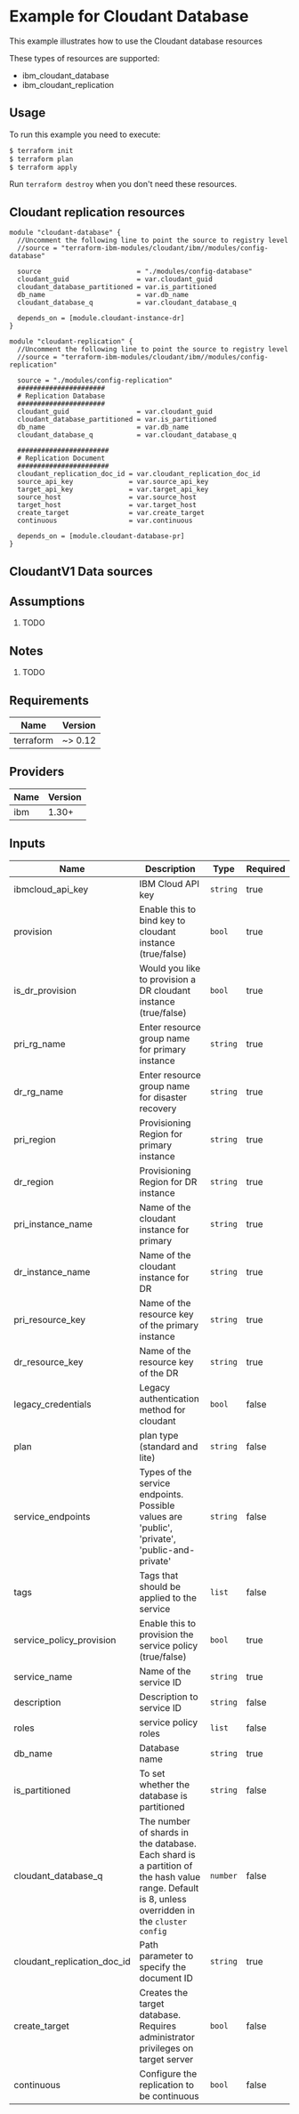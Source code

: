 # Example for Cloudant Database

This example illustrates how to use the Cloudant database resources

These types of resources are supported:

* ibm_cloudant_database
* ibm_cloudant_replication

## Usage

To run this example you need to execute:

```bash
$ terraform init
$ terraform plan
$ terraform apply
```

Run `terraform destroy` when you don't need these resources.


## Cloudant replication resources

```hcl
module "cloudant-database" {
  //Uncomment the following line to point the source to registry level
  //source = "terraform-ibm-modules/cloudant/ibm//modules/config-database"

  source                        = "./modules/config-database"
  cloudant_guid                 = var.cloudant_guid
  cloudant_database_partitioned = var.is_partitioned
  db_name                       = var.db_name
  cloudant_database_q           = var.cloudant_database_q

  depends_on = [module.cloudant-instance-dr]
}

module "cloudant-replication" {
  //Uncomment the following line to point the source to registry level
  //source = "terraform-ibm-modules/cloudant/ibm//modules/config-replication"

  source = "./modules/config-replication"
  ######################
  # Replication Database
  ######################
  cloudant_guid                 = var.cloudant_guid
  cloudant_database_partitioned = var.is_partitioned
  db_name                       = var.db_name
  cloudant_database_q           = var.cloudant_database_q

  #######################
  # Replication Document
  #######################
  cloudant_replication_doc_id = var.cloudant_replication_doc_id
  source_api_key              = var.source_api_key
  target_api_key              = var.target_api_key
  source_host                 = var.source_host
  target_host                 = var.target_host
  create_target               = var.create_target
  continuous                  = var.continuous

  depends_on = [module.cloudant-database-pr]
}
```

## CloudantV1 Data sources


## Assumptions

1. TODO

## Notes

1. TODO

## Requirements

| Name | Version |
|------|---------|
| terraform | ~> 0.12 |

## Providers

| Name | Version |
|------|---------|
| ibm | 1.30+ |

## Inputs

| Name | Description | Type | Required |
|------|-------------|------|---------|
| ibmcloud\_api\_key | IBM Cloud API key | `string` | true |
| provision | Enable this to bind key to cloudant instance (true/false) | `bool` | true |
| is_dr_provision | Would you like to provision a DR cloudant instance (true/false) | `bool` | true |
| pri_rg_name | Enter resource group name for primary instance | `string` | true |
| dr_rg_name | Enter resource group name for disaster recovery | `string` | true |
| pri_region | Provisioning Region for primary instance | `string` | true |
| dr_region | Provisioning Region for DR instance | `string` | true |
| pri_instance_name | Name of the cloudant instance for primary | `string` | true |
| dr_instance_name | Name of the cloudant instance for DR | `string` | true |
| pri_resource_key | Name of the resource key of the primary instance | `string` | true |
| dr_resource_key | Name of the resource key of the DR | `string` | true |
| legacy_credentials | Legacy authentication method for cloudant | `bool` | false |
| plan | plan type (standard and lite) | `string` | false |
| service_endpoints | Types of the service endpoints. Possible values are 'public', 'private', 'public-and-private' | `string` | false |
| tags | Tags that should be applied to the service | `list` | false |
| service_policy_provision | Enable this to provision the service policy (true/false) | `bool` | true |
| service_name | Name of the service ID | `string` | true |
| description | Description to service ID | `string` | false |
| roles | service policy roles | `list` | false |
| db_name | Database name | `string` | true |
| is_partitioned | To set whether the database is partitioned | `string` | false |
| cloudant_database_q | The number of shards in the database. Each shard is a partition of the hash value range. Default is 8, unless overridden in the `cluster config` | `number` | false |
| cloudant_replication_doc_id | Path parameter to specify the document ID | `string` | true |
| create_target | Creates the target database. Requires administrator privileges on target server | `bool` | false |
| continuous | Configure the replication to be continuous | `bool` | false |